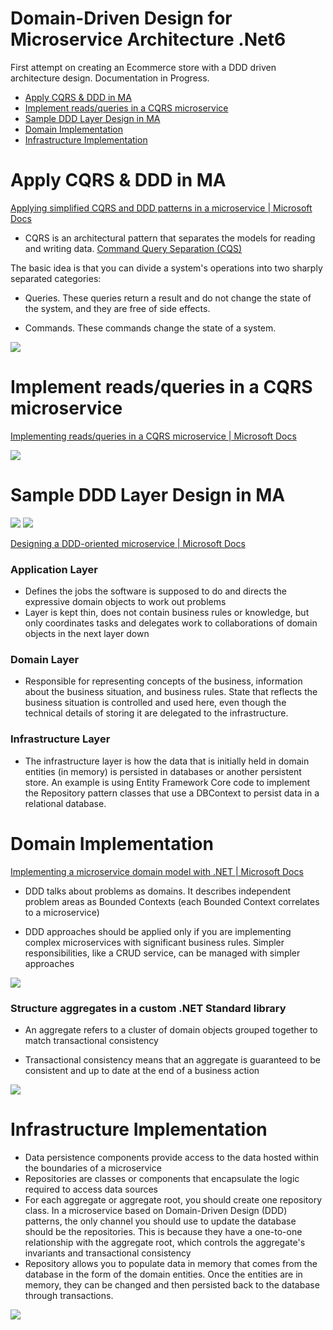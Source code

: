 # Domain-Driven Design for Microservice Architecture .Net6

First attempt on creating an Ecommerce store with a DDD driven architecture design. Documentation in Progress.

- [Apply CQRS & DDD in MA](#1)
- [Implement reads/queries in a CQRS microservice](#2)
- [Sample DDD Layer Design in MA](#3)
- [Domain Implementation](#4)
- [Infrastructure Implementation](#5)

<h1 id="1">Apply CQRS & DDD in MA</h1>

[Applying simplified CQRS and DDD patterns in a microservice | Microsoft Docs](https://docs.microsoft.com/en-us/dotnet/architecture/microservices/microservice-ddd-cqrs-patterns/apply-simplified-microservice-cqrs-ddd-patterns)

- CQRS is an architectural pattern that separates the models for reading and writing data. [Command Query Separation (CQS)](https://martinfowler.com/bliki/CommandQuerySeparation.html)

The basic idea is that you can divide a system's operations into two sharply separated categories:

-   Queries. These queries return a result and do not change the state of the system, and they are free of side effects.
    
-   Commands. These commands change the state of a system.

![](https://docs.microsoft.com/en-us/dotnet/architecture/microservices/microservice-ddd-cqrs-patterns/media/apply-simplified-microservice-cqrs-ddd-patterns/simplified-cqrs-ddd-microservice.png)

<h1 id="2">Implement reads/queries in a CQRS microservice</h1>

[Implementing reads/queries in a CQRS microservice | Microsoft Docs](https://docs.microsoft.com/en-us/dotnet/architecture/microservices/microservice-ddd-cqrs-patterns/cqrs-microservice-reads)

![](https://docs.microsoft.com/en-us/dotnet/architecture/microservices/microservice-ddd-cqrs-patterns/media/cqrs-microservice-reads/simple-approach-cqrs-queries.png)

<h1 id="3">Sample DDD Layer Design in MA</h1>

![](https://docs.microsoft.com/en-us/dotnet/architecture/microservices/microservice-ddd-cqrs-patterns/media/ddd-oriented-microservice/domain-driven-design-microservice.png)
![](https://docs.microsoft.com/en-us/dotnet/architecture/microservices/microservice-ddd-cqrs-patterns/media/ddd-oriented-microservice/ddd-service-layer-dependencies.png)

[Designing a DDD-oriented microservice | Microsoft Docs](https://docs.microsoft.com/en-us/dotnet/architecture/microservices/microservice-ddd-cqrs-patterns/ddd-oriented-microservice)

### Application Layer

- Defines the jobs the software is supposed to do and directs the expressive domain objects to work out problems
- Layer is kept thin, does not contain business rules or knowledge, but only coordinates tasks and delegates work to collaborations of domain objects in the next layer down

### Domain Layer
- Responsible for representing concepts of the business, information about the business situation, and business rules. State that reflects the business situation is controlled and used here, even though the technical details of storing it are delegated to the infrastructure.

### Infrastructure Layer
- The infrastructure layer is how the data that is initially held in domain entities (in memory) is persisted in databases or another persistent store. An example is using Entity Framework Core code to implement the Repository pattern classes that use a DBContext to persist data in a relational database.


<h1 id="4">Domain Implementation</h1>

[Implementing a microservice domain model with .NET | Microsoft Docs](https://docs.microsoft.com/en-us/dotnet/architecture/microservices/microservice-ddd-cqrs-patterns/net-core-microservice-domain-model)

- DDD talks about problems as domains. It describes independent problem areas as Bounded Contexts (each Bounded Context correlates to a microservice) 

- DDD approaches should be applied only if you are implementing complex microservices with significant business rules. Simpler responsibilities, like a CRUD service, can be managed with simpler approaches


	
![](https://docs.microsoft.com/en-us/dotnet/architecture/microservices/microservice-ddd-cqrs-patterns/media/net-core-microservice-domain-model/ordering-microservice-container.png)

### Structure aggregates in a custom .NET Standard library

- An aggregate refers to a cluster of domain objects grouped together to match transactional consistency

- Transactional consistency means that an aggregate is guaranteed to be consistent and up to date at the end of a business action

![](https://docs.microsoft.com/en-us/dotnet/architecture/microservices/microservice-ddd-cqrs-patterns/media/net-core-microservice-domain-model/vs-solution-explorer-order-aggregate.png)

<h1 id="5">Infrastructure Implementation</h1>

- Data persistence components provide access to the data hosted within the boundaries of a microservice
- Repositories are classes or components that encapsulate the logic required to access data sources
- For each aggregate or aggregate root, you should create one repository class. In a microservice based on Domain-Driven Design (DDD) patterns, the only channel you should use to update the database should be the repositories. This is because they have a one-to-one relationship with the aggregate root, which controls the aggregate's invariants and transactional consistency
- Repository allows you to populate data in memory that comes from the database in the form of the domain entities. Once the entities are in memory, they can be changed and then persisted back to the database through transactions.

![](https://docs.microsoft.com/en-us/dotnet/architecture/microservices/microservice-ddd-cqrs-patterns/media/infrastructure-persistence-layer-design/repository-aggregate-database-table-relationships.png)

